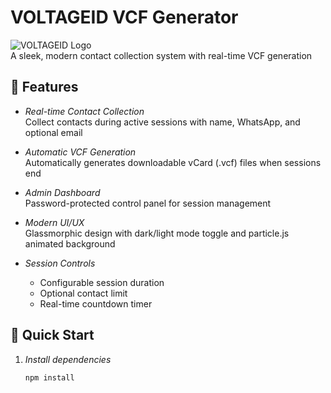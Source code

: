 # VOLTAGEID VCF Generator

![VOLTAGEID Logo](https://i.imgur.com/JqkX3zH.png)  
A sleek, modern contact collection system with real-time VCF generation

## 🌟 Features

- *Real-time Contact Collection*  
  Collect contacts during active sessions with name, WhatsApp, and optional email

- *Automatic VCF Generation*  
  Automatically generates downloadable vCard (.vcf) files when sessions end

- *Admin Dashboard*  
  Password-protected control panel for session management

- *Modern UI/UX*  
  Glassmorphic design with dark/light mode toggle and particle.js animated background

- *Session Controls*  
  - Configurable session duration
  - Optional contact limit
  - Real-time countdown timer

## 🚀 Quick Start

1. *Install dependencies*
   ```bash
   npm install
